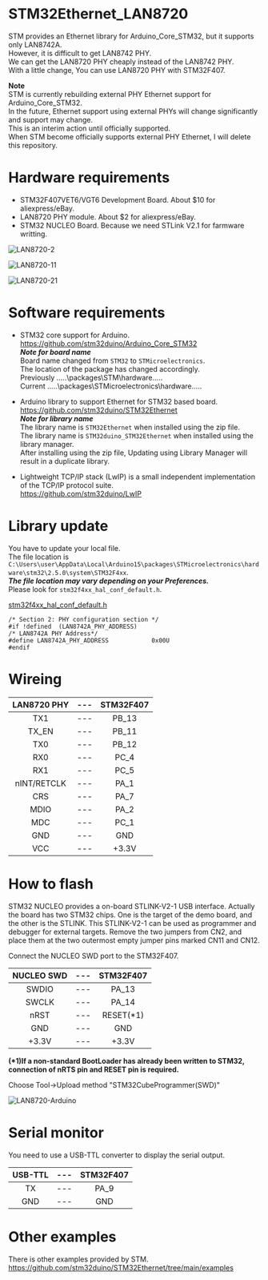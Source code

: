 # STM32Ethernet_LAN8720

STM provides an Ethernet library for Arduino_Core_STM32, but it supports only LAN8742A.   
However, it is difficult to get LAN8742 PHY.   
We can get the LAN8720 PHY cheaply instead of the LAN8742 PHY.   
With a little change, You can use LAN8720 PHY with STM32F407.

__Note__   
STM is currently rebuilding external PHY Ethernet support for Arduino_Core_STM32.   
In the future, Ethernet support using external PHYs will change significantly and support may change.   
This is an interim action until officially supported.   
When STM become officially supports external PHY Ethernet, I will delete this repository.

# Hardware requirements

- STM32F407VET6/VGT6 Development Board. About $10 for aliexpress/eBay.   
- LAN8720 PHY module. About $2 for aliexpress/eBay.   
- STM32 NUCLEO Board. Because we need STLink V2.1 for farmware writting.   

![LAN8720-2](https://user-images.githubusercontent.com/6020549/62419501-80a64d00-b6bc-11e9-9cc1-9293446bec45.JPG)

![LAN8720-11](https://user-images.githubusercontent.com/6020549/62419879-2362c980-b6c5-11e9-8bd9-0fc0ef1444b0.JPG)

![LAN8720-21](https://user-images.githubusercontent.com/6020549/62815224-ca29e880-bb51-11e9-9197-a6f8a1870501.JPG)

# Software requirements

- STM32 core support for Arduino.   
https://github.com/stm32duino/Arduino_Core_STM32   
___Note for board name___   
Board name changed from ```STM32``` to ```STMicroelectronics```.   
The location of the package has changed accordingly.   
Previously  .....\packages\STM\hardware\.....   
Current     .....\packages\STMicroelectronics\hardware\.....   

- Arduino library to support Ethernet for STM32 based board.   
https://github.com/stm32duino/STM32Ethernet   
___Note for library name___   
The library name is ```STM32Ethernet``` when installed using the zip file.   
The library name is ```STM32duino_STM32Ethernet``` when installed using the library manager.   
After installing using the zip file, Updating using Library Manager will result in a duplicate library.   

- Lightweight TCP/IP stack (LwIP) is a small independent implementation of the TCP/IP protocol suite.   
https://github.com/stm32duino/LwIP   

# Library update
You have to update your local file.   
The file location is ```C:\Users\user\AppData\Local\Arduino15\packages\STMicroelectronics\hardware\stm32\2.5.0\system\STM32F4xx```.   
___The file location may vary depending on your Preferences.___   
Please look for ```stm32f4xx_hal_conf_default.h```.   

[stm32f4xx_hal_conf_default.h](https://github.com/stm32duino/Arduino_Core_STM32/blob/85fd492c15a87048086e7e82318c555fb6410a41/system/STM32F4xx/stm32f4xx_hal_conf_default.h#L233-L273)

```
/* Section 2: PHY configuration section */
#if !defined  (LAN8742A_PHY_ADDRESS)
/* LAN8742A PHY Address*/
#define LAN8742A_PHY_ADDRESS            0x00U
#endif
```

# Wireing

|LAN8720 PHY|---|STM32F407|
|:-:|:-:|:-:|
|TX1|---|PB_13|
|TX_EN|---|PB_11|
|TX0|---|PB_12|
|RX0|---|PC_4|
|RX1|---|PC_5|
|nINT/RETCLK|---|PA_1|
|CRS|---|PA_7|
|MDIO|---|PA_2|
|MDC|---|PC_1|
|GND|---|GND|
|VCC|---|+3.3V|

# How to flash

STM32 NUCLEO provides a on-board STLINK-V2-1 USB interface.
Actually the board has two STM32 chips. One is the target of the demo board, and the other is the STLINK.
This STLINK-V2-1 can be used as programmer and debugger for external targets.
Remove the two jumpers from CN2, and place them at the two outermost empty jumper pins marked CN11 and CN12.

Connect the NUCLEO SWD port to the STM32F407.   

|NUCLEO SWD|---|STM32F407|
|:-:|:-:|:-:|
|SWDIO|---|PA_13|
|SWCLK|---|PA_14|
|nRST|---|RESET(*1)|
|GND|---|GND|
|+3.3V|---|+3.3V|

__(*1)If a non-standard BootLoader has already been written to STM32, connection of nRTS pin and RESET pin is required.__

Choose Tool->Upload method "STM32CubeProgrammer(SWD)"

![LAN8720-Arduino](https://user-images.githubusercontent.com/6020549/113068815-07952b00-91fa-11eb-8e88-1f7aa6a9b79a.JPG)

# Serial monitor

You need to use a USB-TTL converter to display the serial output.   

|USB-TTL|---|STM32F407|
|:-:|:-:|:-:|
|TX|---|PA_9|
|GND|---|GND|

# Other examples
There is other examples provided by STM.   
https://github.com/stm32duino/STM32Ethernet/tree/main/examples

